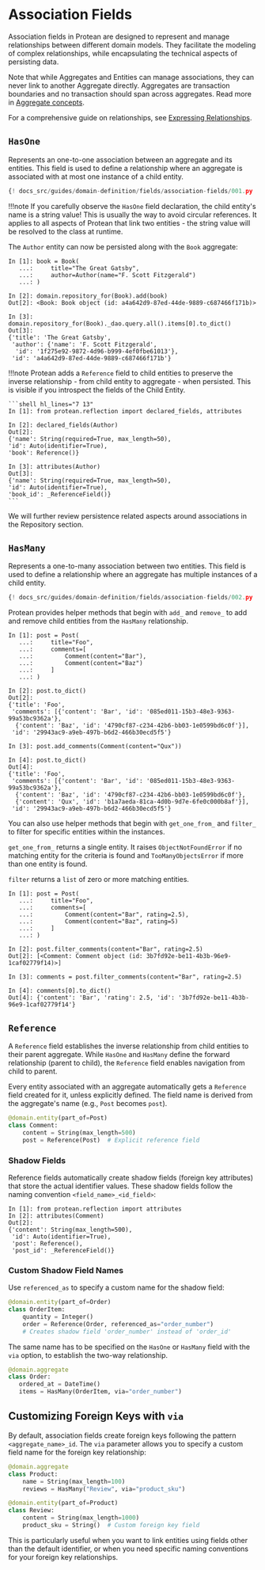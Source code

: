 # Association Fields

Association fields in Protean are designed to represent and manage
relationships between different domain models. They facilitate the modeling of
complex relationships, while encapsulating the technical aspects of persisting
data.

Note that while Aggregates and Entities can manage associations, they can
never link to another Aggregate directly. Aggregates are transaction boundaries
and no transaction should span across aggregates. Read more in
[Aggregate concepts](../../../core-concepts/domain-elements/aggregates.md).

For a comprehensive guide on relationships, see [Expressing Relationships](../relationships.md).

## `HasOne`

Represents an one-to-one association between an aggregate and its entities.
This field is used to define a relationship where an aggregate is associated
with at most one instance of a child entity.

```python hl_lines="10 13"
{! docs_src/guides/domain-definition/fields/association-fields/001.py !}
```

!!!note
    If you carefully observe the `HasOne` field declaration, the child entity's
    name is a string value! This is usually the way to avoid circular references.
    It applies to all aspects of Protean that link two entities - the string
    value will be resolved to the class at runtime.

The `Author` entity can now be persisted along with the `Book` aggregate:

```shell hl_lines="3 12-13"
In [1]: book = Book(
   ...:     title="The Great Gatsby",
   ...:     author=Author(name="F. Scott Fitzgerald")
   ...: )

In [2]: domain.repository_for(Book).add(book)
Out[2]: <Book: Book object (id: a4a642d9-87ed-44de-9889-c687466f171b)>

In [3]: domain.repository_for(Book)._dao.query.all().items[0].to_dict()
Out[3]: 
{'title': 'The Great Gatsby',
 'author': {'name': 'F. Scott Fitzgerald',
  'id': '1f275e92-9872-4d96-b999-4ef0fbe61013'},
 'id': 'a4a642d9-87ed-44de-9889-c687466f171b'}
```

!!!note
    Protean adds a `Reference` field to child entities to preserve the inverse
    relationship - from child entity to aggregate - when persisted. This is
    visible if you introspect the fields of the Child Entity.

    ```shell hl_lines="7 13"
    In [1]: from protean.reflection import declared_fields, attributes

    In [2]: declared_fields(Author)
    Out[2]: 
    {'name': String(required=True, max_length=50),
    'id': Auto(identifier=True),
    'book': Reference()}
    
    In [3]: attributes(Author)
    Out[3]: 
    {'name': String(required=True, max_length=50),
    'id': Auto(identifier=True),
    'book_id': _ReferenceField()}
    ```

We will further review persistence related aspects around associations in the
Repository section.
<!-- FIXME Link Repository section -->

## `HasMany`

Represents a one-to-many association between two entities. This field is used
to define a relationship where an aggregate has multiple instances of a child
entity.

```python hl_lines="11"
{! docs_src/guides/domain-definition/fields/association-fields/002.py !}
```

Protean provides helper methods that begin with `add_` and `remove_` to add
and remove child entities from the `HasMany` relationship.

```shell hl_lines="4-5 12-13 16 23"
In [1]: post = Post(
   ...:     title="Foo",
   ...:     comments=[
   ...:         Comment(content="Bar"),
   ...:         Comment(content="Baz")
   ...:     ]
   ...: )

In [2]: post.to_dict()
Out[2]: 
{'title': 'Foo',
 'comments': [{'content': 'Bar', 'id': '085ed011-15b3-48e3-9363-99a53bc9362a'},
  {'content': 'Baz', 'id': '4790cf87-c234-42b6-bb03-1e0599bd6c0f'}],
 'id': '29943ac9-a9eb-497b-b6d2-466b30ecd5f5'}

In [3]: post.add_comments(Comment(content="Qux"))

In [4]: post.to_dict()
Out[4]: 
{'title': 'Foo',
 'comments': [{'content': 'Bar', 'id': '085ed011-15b3-48e3-9363-99a53bc9362a'},
  {'content': 'Baz', 'id': '4790cf87-c234-42b6-bb03-1e0599bd6c0f'},
  {'content': 'Qux', 'id': 'b1a7aeda-81ca-4d0b-9d7e-6fe0c000b8af'}],
 'id': '29943ac9-a9eb-497b-b6d2-466b30ecd5f5'}
```

You can also use helper methods that begin with `get_one_from_` and `filter_` to filter
for specific entities within the instances.

`get_one_from_` returns a single entity. It raises `ObjectNotFoundError` if no matching
entity for the criteria is found and `TooManyObjectsError` if more than
one entity is found.

`filter` returns a `list` of zero or more matching entities.

```shell hl_lines="9 12"
In [1]: post = Post(
   ...:     title="Foo",
   ...:     comments=[
   ...:         Comment(content="Bar", rating=2.5),
   ...:         Comment(content="Baz", rating=5)
   ...:     ]
   ...: )

In [2]: post.filter_comments(content="Bar", rating=2.5)
Out[2]: [<Comment: Comment object (id: 3b7fd92e-be11-4b3b-96e9-1caf02779f14)>]

In [3]: comments = post.filter_comments(content="Bar", rating=2.5)

In [4]: comments[0].to_dict()
Out[4]: {'content': 'Bar', 'rating': 2.5, 'id': '3b7fd92e-be11-4b3b-96e9-1caf02779f14'}
```

## `Reference`

A `Reference` field establishes the inverse relationship from child entities to their parent aggregate. While `HasOne` and `HasMany` define the forward relationship (parent to child), the `Reference` field enables navigation from child to parent.

Every entity associated with an aggregate automatically gets a `Reference` field created for it, unless explicitly defined. The field name is derived from the aggregate's name (e.g., `Post` becomes `post`).

```python hl_lines="4"
@domain.entity(part_of=Post)
class Comment:
    content = String(max_length=500)
    post = Reference(Post)  # Explicit reference field
```

### Shadow Fields

Reference fields automatically create shadow fields (foreign key attributes) that store the actual identifier values. These shadow fields follow the naming convention `<field_name>_<id_field>`:

```shell hl_lines="6"
In [1]: from protean.reflection import attributes
In [2]: attributes(Comment)
Out[2]: 
{'content': String(max_length=500),
 'id': Auto(identifier=True),
 'post': Reference(),
 'post_id': _ReferenceField()}
```

### Custom Shadow Field Names

Use `referenced_as` to specify a custom name for the shadow field:

```python
@domain.entity(part_of=Order)
class OrderItem:
    quantity = Integer()
    order = Reference(Order, referenced_as="order_number")
    # Creates shadow field 'order_number' instead of 'order_id'
```

The same name has to be specified on the `HasOne` or `HasMany` field with the `via` option, to establish the two-way relationship.

```python
@domain.aggregate
class Order:
   ordered_at = DateTime()
   items = HasMany(OrderItem, via="order_number")
```

## Customizing Foreign Keys with `via`

By default, association fields create foreign keys following the pattern `<aggregate_name>_id`. The `via` parameter allows you to specify a custom field name for the foreign key relationship:

```python hl_lines="4 9"
@domain.aggregate  
class Product:
    name = String(max_length=100)
    reviews = HasMany("Review", via="product_sku")

@domain.entity(part_of=Product)
class Review:
    content = String(max_length=1000)
    product_sku = String()  # Custom foreign key field
```

This is particularly useful when you want to link entities using fields other than the default identifier, or when you need specific naming conventions for your foreign key relationships.